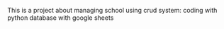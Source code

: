 This is a project about managing school using crud system:
  coding with python
  database with google sheets

